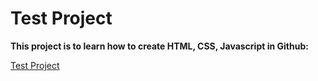 
# Test Project

**This project is to learn how to create HTML, CSS, Javascript in Github:**

[Test Project](https://tony-rogers-code.github.io/Test/)
  

